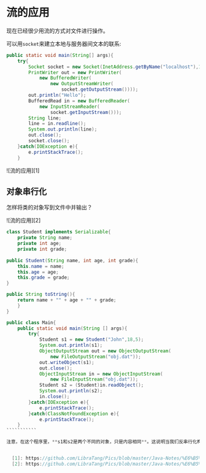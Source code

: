 ﻿# 流的应用

现在已经很少用流的方式对文件进行操作。

可以用`socket`来建立本地与服务器间文本的联系:
```````````````java
public static void main(String[] args){
	try{
		Socket socket = new Socket(InetAddress.getByName("localhost"),12345);
		PrintWriter out = new PrintWriter(
			new BufferedWriter(
				new OutputStreamWriter(
					socket.getOutputStream())));
		out.println("Hello");
		BufferedRead in = new BufferedReader(
			new InputStreamReader(
				socket.getInputStream()));
		String line;
		line = in.readline();
		System.out.println(line);
		out.close();
		socket.close();
	}catch(IOException e){
		e.printStackTrace();
	}
`````````````````

![流的应用][1]

## 对象串行化

怎样将类的对象写到文件中并输出？

![流的应用][2]

`````````````java
class Student implements Serializable{
	private String name;
	private int age;
	private int grade;
	
public Student(String name, int age, int grade){
	this.name = name;
	this.age = age;
	this.grade = grade;
}

public String toString(){
	return name + "" + age + "" + grade;
	}
}

public class Main{
	public static void main(String [] args){
		try{
			Student s1 = new Student("John",18,5);
			System.out.println(s1);
			ObjectOutputStream out = new ObjectOutputStream(
				new FileOutputStream("obj.dat"));
			out.writeObject(s1);
			out.close();
			ObjectInputStream in = new ObjectInputStream(
				new FileInputStream("obj.dat"));
			Student s2 = (Student)in.readObject();
			System.out.println(s2);
			in.close();
		}catch(IOException e){
			e.printStackTrace();
		}catch(ClassNotFoundException e){
			e.printStackTrace();
	}
```````````

注意，在这个程序里，**s1和s2是两个不同的对象，只是内容相同**。这说明当我们反串行化构造出一个对象时，这个对象和之前写进去的对象是不一样的，但是值一样。


  [1]: https://github.com/LibraTang/Pics/blob/master/Java-Notes/%E6%B5%81%E7%9A%84%E5%BA%94%E7%94%A81.png
  [2]: https://github.com/LibraTang/Pics/blob/master/Java-Notes/%E6%B5%81%E7%9A%84%E5%BA%94%E7%94%A82.png